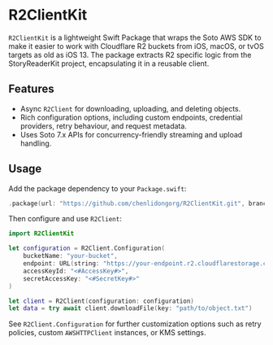 # R2ClientKit

`R2ClientKit` is a lightweight Swift Package that wraps the Soto AWS SDK to make it easier to work with Cloudflare R2 buckets from iOS, macOS, or tvOS targets as old as iOS 13. The package extracts R2 specific logic from the StoryReaderKit project, encapsulating it in a reusable client.

## Features

- Async `R2Client` for downloading, uploading, and deleting objects.
- Rich configuration options, including custom endpoints, credential providers, retry behaviour, and request metadata.
- Uses Soto 7.x APIs for concurrency-friendly streaming and upload handling.

## Usage

Add the package dependency to your `Package.swift`:

```swift
.package(url: "https://github.com/chenlidongorg/R2ClientKit.git", branch: "main")
```

Then configure and use `R2Client`:

```swift
import R2ClientKit

let configuration = R2Client.Configuration(
    bucketName: "your-bucket",
    endpoint: URL(string: "https://your-endpoint.r2.cloudflarestorage.com")!,
    accessKeyId: "<#AccessKey#>",
    secretAccessKey: "<#SecretKey#>"
)

let client = R2Client(configuration: configuration)
let data = try await client.downloadFile(key: "path/to/object.txt")
```

See `R2Client.Configuration` for further customization options such as retry policies, custom `AWSHTTPClient` instances, or KMS settings.
